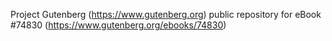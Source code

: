 Project Gutenberg (https://www.gutenberg.org) public repository for
eBook #74830 (https://www.gutenberg.org/ebooks/74830)
